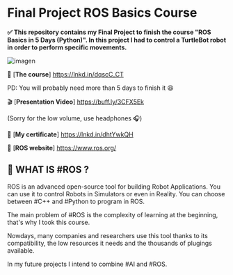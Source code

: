 # Final Project ROS Basics Course

**✅ This repository contains my Final Project to finish the course "ROS Basics in 5 Days (Python)".
In this project I had to control a TurtleBot robot in order to perform specific movements.**

![imagen](https://user-images.githubusercontent.com/31996659/129240648-ef23c12e-7d94-4377-9d67-e8d2518f9026.png)

📘 [**The course**] https://lnkd.in/dqscC_CT

PD: You will probably need more than 5 days to finish it 😆

🎬 [**Presentation Video**] https://buff.ly/3CFX5Ek

(Sorry for the low volume, use headphones 🎧)

📜 [**My certificate**] https://lnkd.in/dhtYwkQH

🔗 [**ROS website**] https://www.ros.org/

## 🔰 WHAT IS #ROS ?

ROS is an advanced open-source tool for building Robot Applications. You can use it to control Robots in Simulators or even in Reality. You can choose between #C++ and #Python to program in ROS.

The main problem of #ROS is the complexity of learning at the beginning, that's why I took this course.

Nowdays, many companies and researchers use this tool thanks to its compatibility, the low resources it needs and the thousands of plugings available.

In my future projects I intend to combine #AI and #ROS.

